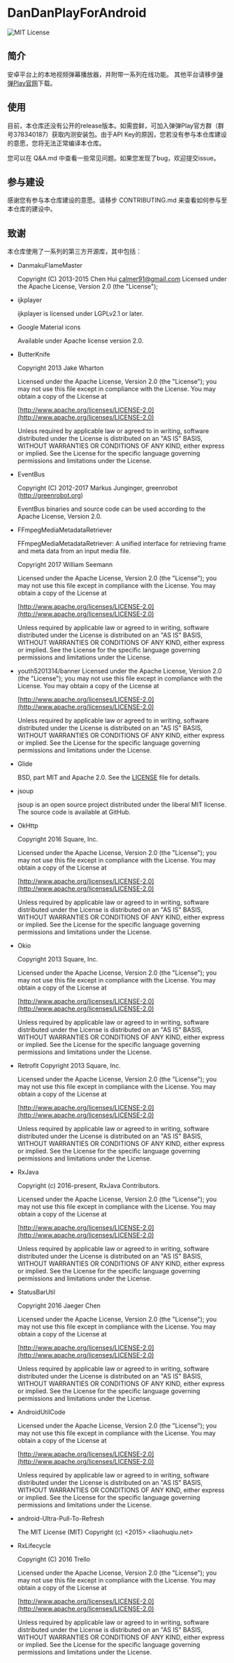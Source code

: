 # DanDanPlayForAndroid

![MIT License](https://img.shields.io/badge/licence-MIT-green.svg)

## 简介

安卓平台上的本地视频弹幕播放器，并附带一系列在线功能。
其他平台请移步[弹弹Play官网](http://www.dandanplay.com)下载。

## 使用

目前，本仓库还没有公开的release版本。如需尝鲜，可加入弹弹Play官方群（群号378340187）获取内测安装包。由于API Key的原因，您若没有参与本仓库建设的意愿，您将无法正常编译本仓库。

您可以在 Q&A.md 中查看一些常见问题。如果您发现了bug，欢迎提交issue。

## 参与建设

感谢您有参与本仓库建设的意愿。请移步 CONTRIBUTING.md 来查看如何参与至本仓库的建设中。

## 致谢

本仓库使用了一系列的第三方开源库，其中包括：

- DanmakuFlameMaster

  Copyright (C) 2013-2015 Chen Hui <calmer91@gmail.com>
  Licensed under the Apache License, Version 2.0 (the "License");
  
- ijkplayer

  ijkplayer is licensed under LGPLv2.1 or later.

- Google Material icons

  Available under Apache license version 2.0.

- ButterKnife

  Copyright 2013 Jake Wharton

  Licensed under the Apache License, Version 2.0 (the "License");
  you may not use this file except in compliance with the License.
  You may obtain a copy of the License at

    [http://www.apache.org/licenses/LICENSE-2.0](http://www.apache.org/licenses/LICENSE-2.0)

  Unless required by applicable law or agreed to in writing, software
  distributed under the License is distributed on an "AS IS" BASIS,
  WITHOUT WARRANTIES OR CONDITIONS OF ANY KIND, either express or implied.
  See the License for the specific language governing permissions and
  limitations under the License.
- EventBus

  Copyright (C) 2012-2017 Markus Junginger, greenrobot (http://greenrobot.org)

  EventBus binaries and source code can be used according to the Apache License, Version 2.0.

- FFmpegMediaMetadataRetriever

  FFmpegMediaMetadataRetriever: A unified interface for retrieving frame
  and meta data from an input media file.

  Copyright 2017 William Seemann

  Licensed under the Apache License, Version 2.0 (the "License");
  you may not use this file except in compliance with the License.
  You may obtain a copy of the License at

  [http://www.apache.org/licenses/LICENSE-2.0](http://www.apache.org/licenses/LICENSE-2.0)

  Unless required by applicable law or agreed to in writing, software
  distributed under the License is distributed on an "AS IS" BASIS,
  WITHOUT WARRANTIES OR CONDITIONS OF ANY KIND, either express or implied.
  See the License for the specific language governing permissions and
  limitations under the License.

- youth5201314/banner
  Licensed under the Apache License, Version 2.0 (the "License");
  you may not use this file except in compliance with the License.
  You may obtain a copy of the License at

  [http://www.apache.org/licenses/LICENSE-2.0](http://www.apache.org/licenses/LICENSE-2.0)

  Unless required by applicable law or agreed to in writing, software
  distributed under the License is distributed on an "AS IS" BASIS,
  WITHOUT WARRANTIES OR CONDITIONS OF ANY KIND, either express or implied.
  See the License for the specific language governing permissions and
  limitations under the License.

- Glide

  BSD, part MIT and Apache 2.0. See the [LICENSE](https://github.com/bumptech/glide/blob/master/LICENSE) file for details.

- jsoup

  jsoup is an open source project distributed under the liberal MIT license. The source code is available at GitHub.

- OkHttp

  Copyright 2016 Square, Inc.

  Licensed under the Apache License, Version 2.0 (the "License");
  you may not use this file except in compliance with the License.
  You may obtain a copy of the License at

  [http://www.apache.org/licenses/LICENSE-2.0](http://www.apache.org/licenses/LICENSE-2.0)

  Unless required by applicable law or agreed to in writing, software
  distributed under the License is distributed on an "AS IS" BASIS,
  WITHOUT WARRANTIES OR CONDITIONS OF ANY KIND, either express or implied.
  See the License for the specific language governing permissions and
  limitations under the License.

- Okio

  Copyright 2013 Square, Inc.

  Licensed under the Apache License, Version 2.0 (the "License");
  you may not use this file except in compliance with the License.
  You may obtain a copy of the License at

  [http://www.apache.org/licenses/LICENSE-2.0](http://www.apache.org/licenses/LICENSE-2.0)

  Unless required by applicable law or agreed to in writing, software
  distributed under the License is distributed on an "AS IS" BASIS,
  WITHOUT WARRANTIES OR CONDITIONS OF ANY KIND, either express or implied.
  See the License for the specific language governing permissions and
  limitations under the License.

- Retrofit
  Copyright 2013 Square, Inc.

  Licensed under the Apache License, Version 2.0 (the "License");
  you may not use this file except in compliance with the License.
  You may obtain a copy of the License at

  [http://www.apache.org/licenses/LICENSE-2.0](http://www.apache.org/licenses/LICENSE-2.0)

  Unless required by applicable law or agreed to in writing, software
  distributed under the License is distributed on an "AS IS" BASIS,
  WITHOUT WARRANTIES OR CONDITIONS OF ANY KIND, either express or implied.
  See the License for the specific language governing permissions and
  limitations under the License.

- RxJava

  Copyright (c) 2016-present, RxJava Contributors.

  Licensed under the Apache License, Version 2.0 (the "License");
  you may not use this file except in compliance with the License.
  You may obtain a copy of the License at

  [http://www.apache.org/licenses/LICENSE-2.0](http://www.apache.org/licenses/LICENSE-2.0)

  Unless required by applicable law or agreed to in writing, software
  distributed under the License is distributed on an "AS IS" BASIS,
  WITHOUT WARRANTIES OR CONDITIONS OF ANY KIND, either express or implied.
  See the License for the specific language governing permissions and
  limitations under the License.

- StatusBarUtil

  Copyright 2016 Jaeger Chen

  Licensed under the Apache License, Version 2.0 (the "License");	you may not use this file except in compliance with the License.
  You may obtain a copy of the License at

  [http://www.apache.org/licenses/LICENSE-2.0](http://www.apache.org/licenses/LICENSE-2.0)

  Unless required by applicable law or agreed to in writing, software
  distributed under the License is distributed on an "AS IS" BASIS,
  WITHOUT WARRANTIES OR CONDITIONS OF ANY KIND, either express or implied.
  See the License for the specific language governing permissions and
  limitations under the License.

- AndroidUtilCode

  Licensed under the Apache License, Version 2.0 (the "License");	you may not use this file except in compliance with the License.
  You may obtain a copy of the License at

  [http://www.apache.org/licenses/LICENSE-2.0](http://www.apache.org/licenses/LICENSE-2.0)

  Unless required by applicable law or agreed to in writing, software
  distributed under the License is distributed on an "AS IS" BASIS,
  WITHOUT WARRANTIES OR CONDITIONS OF ANY KIND, either express or implied.
  See the License for the specific language governing permissions and
  limitations under the License.

- android-Ultra-Pull-To-Refresh

  The MIT License (MIT)
  Copyright (c) <2015> <liaohuqiu.net>

- RxLifecycle

  Copyright (C) 2016 Trello

  Licensed under the Apache License, Version 2.0 (the "License");
  you may not use this file except in compliance with the License.
  You may obtain a copy of the License at

  [http://www.apache.org/licenses/LICENSE-2.0](http://www.apache.org/licenses/LICENSE-2.0)

  Unless required by applicable law or agreed to in writing, software
  distributed under the License is distributed on an "AS IS" BASIS,
  WITHOUT WARRANTIES OR CONDITIONS OF ANY KIND, either express or implied.
  See the License for the specific language governing permissions and
  limitations under the License.
